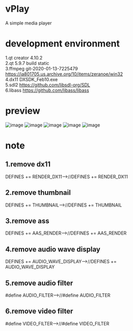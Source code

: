 # vPlay
A simple media player
# development environment
1.qt creator 4.10.2  
2.qt 5.9.7 build static  
3.ffmpeg git-2020-01-13-7225479 https://ia801705.us.archive.org/10/items/zeranoe/win32  
4.dx11 DXSDK_Feb10.exe  
5.sdl2 https://github.com/libsdl-org/SDL  
6.libass https://github.com/libass/libass  
# preview
![image](https://user-images.githubusercontent.com/18226546/160064120-a8408e7a-6788-43b3-ac7b-55f6f91ac308.png)
![image](https://user-images.githubusercontent.com/18226546/160064177-06bd9e22-b86a-4500-9324-e630983222fd.png)
![image](https://user-images.githubusercontent.com/18226546/160063659-37695525-2895-4ef1-84e0-cb548e5f5204.png)
![image](https://user-images.githubusercontent.com/18226546/160063682-a3d83c7f-3094-4d4b-a54e-9337ae465231.png)
![image](https://user-images.githubusercontent.com/18226546/160063980-13f2c144-eb52-4b3b-a76b-90ea2f561967.png)
# note
## 1.remove dx11
DEFINES += RENDER_DX11-->//DEFINES += RENDER_DX11
## 2.remove thumbnail
DEFINES += THUMBNAIL-->//DEFINES += THUMBNAIL
## 3.remove ass
DEFINES += AAS_RENDER-->//DEFINES += AAS_RENDER
## 4.remove audio wave display
DEFINES += AUDIO_WAVE_DISPLAY-->//DEFINES += AUDIO_WAVE_DISPLAY
## 5.remove audio filter
#define AUDIO_FILTER-->//#define AUDIO_FILTER
## 6.remove video filter
#define VIDEO_FILTER-->//#define VIDEO_FILTER

